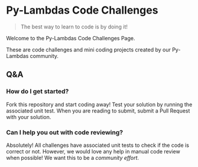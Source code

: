 # Py-Lambdas Code Challenges

> The best way to learn to code is by doing it!

Welcome to the Py-Lambdas Code Challenges Page. 

These are code challenges and mini coding projects created by our Py-Lambdas community.

## Q&A

### How do I get started?
Fork this repository and start coding away! Test your solution by running the associated unit test. When you are reading to submit, submit a Pull Request with your solution.

### Can I help you out with code reviewing?
Absolutely! All challenges have associated unit tests to check if the code is correct or not. However, we would love any help in manual code review when possible! We want this to be a *community effort*.
